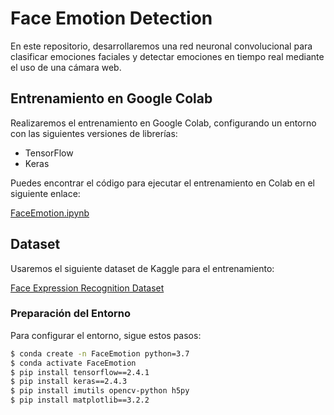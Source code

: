 # **Face Emotion Detection**

En este repositorio, desarrollaremos una red neuronal convolucional para clasificar emociones faciales y detectar emociones en tiempo real mediante el uso de una cámara web.

## Entrenamiento en Google Colab

Realizaremos el entrenamiento en Google Colab, configurando un entorno con las siguientes versiones de librerías:

- TensorFlow 
- Keras 

Puedes encontrar el código para ejecutar el entrenamiento en Colab en el siguiente enlace:

[FaceEmotion.ipynb](https://github.com/Josefo22/Detector-emociones/blob/master/FaceEmotion.ipynb)

## Dataset

Usaremos el siguiente dataset de Kaggle para el entrenamiento:

[Face Expression Recognition Dataset](https://www.kaggle.com/datasets/jonathanoheix/face-expression-recognition-dataset)

### Preparación del Entorno

Para configurar el entorno, sigue estos pasos:

```bash
$ conda create -n FaceEmotion python=3.7
$ conda activate FaceEmotion
$ pip install tensorflow==2.4.1
$ pip install keras==2.4.3
$ pip install imutils opencv-python h5py
$ pip install matplotlib==3.2.2
